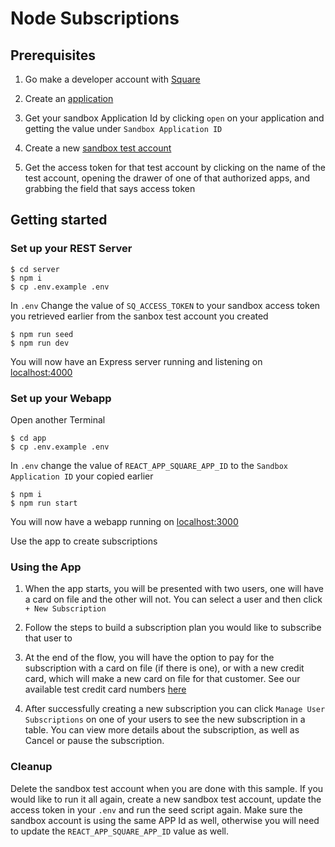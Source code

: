 # Node Subscriptions

## Prerequisites

1. Go make a developer account with [Square](https://squareup.com/signup/us?lang_code=en-us&return_to=https%3A%2F%2Fdeveloper.squareup.com%2Fapps&v=developers)

1. Create an [application](https://developer.squareup.com/apps)

1. Get your sandbox Application Id by clicking `open` on your application and getting the value under `Sandbox Application ID`

1. Create a new [sandbox test account](https://developer.squareup.com/console/en/sandbox-test-accounts)

1. Get the access token for that test account by clicking on the name of the test account, opening the drawer of one of that authorized apps, and grabbing the field that says access token


## Getting started

### Set up your REST Server
```
$ cd server
$ npm i 
$ cp .env.example .env
```

In `.env` Change the value of `SQ_ACCESS_TOKEN` to your sandbox access token you retrieved earlier from the sanbox test account you created
```
$ npm run seed
$ npm run dev
```

You will now have an Express server running and listening on [localhost:4000](http://localhost:4000)

### Set up your Webapp
Open another Terminal

```
$ cd app
$ cp .env.example .env
```

In `.env` change the value of `REACT_APP_SQUARE_APP_ID` to the `Sandbox Application ID` your copied earlier

```
$ npm i
$ npm run start
```

You will now have a webapp running on [localhost:3000](http://localhost:3000)

Use the app to create subscriptions

### Using the App
1. When the app starts, you will be presented with two users, one will have a card on file and the other will not. You can select a user and then click `+ New Subscription`

1. Follow the steps to build a subscription plan you would like to subscribe that user to

1. At the end of the flow, you will have the option to pay for the subscription with a card on file (if there is one), or with a new credit card, which will make a new card on file for that customer. See our available test credit card numbers [here](https://developer.squareup.com/docs/devtools/sandbox/payments)

1. After successfully creating a new subscription you can click `Manage User Subscriptions` on one of your users to see the new subscription in a table. You can view more details about the subscription, as well as Cancel or pause the subscription.


### Cleanup 
Delete the sandbox test account when you are done with this sample. If you would like to run it all again, create a new sandbox test account, update the access token in your `.env` and run the seed script again. Make sure the sandbox account is using the same APP Id as well, otherwise you will need to update the `REACT_APP_SQUARE_APP_ID` value as well.
